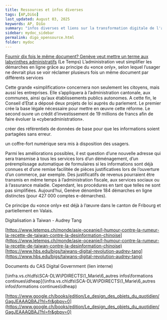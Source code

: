 ```yaml
---
title: Ressources et infos diverses 
tags: [AP,DiGo]
last_updated: August 03, 2025
keywords: AP, DiGo
summary: "infos diverses et liens sur la transformation digitale de l'administration publique"
sidebar: mydoc_sidebar
permalink: digo_opensource.html
folder: mydoc
---
```


[Fournir dix fois le même document? Genève veut mettre un terme aux labyrinthes administratifs](https://www.letemps.ch/suisse/geneve/fournir-dix-fois-le-meme-document-geneve-veut-mettre-un-terme-aux-labyrinthes-administratifs) (Le Temps)
L’administration veut simplifier les démarches en ligne grâce au principe du «once only», selon lequel l’usager ne devrait plus se voir réclamer plusieurs fois un même document par différents services

Cette grande «simplification» concernera non seulement les citoyens, mais aussi les entreprises. Elle s’appliquera à l’administration cantonale, aux communes, ainsi qu’aux établissements publics autonomes. A cette fin, le Conseil d’Etat a déposé deux projets de loi auprès du parlement. Le premier crée la base légale nécessaire pour mettre en œuvre cette réforme. Le second ouvre un crédit d’investissement de 19 millions de francs afin de faire évoluer la «cyberadministration».

 créer des référentiels de données de base pour que les informations soient partagées sans erreur. 

 un coffre-fort numérique sera mis à disposition des usagers.

 Parmi les améliorations possibles, il est question d’une nouvelle adresse qui sera transmise à tous les services lors d’un déménagement, d’un préremplissage automatique de formulaires si les informations sont déjà connues et d’une remise facilitée de pièces justificatives lors de l’ouverture d’un commerce, par exemple. Des justificatifs de revenus pourraient être transmis en même temps à l’administration fiscale, aux services sociaux ou à l’assurance maladie. Cependant, les procédures en tant que telles ne sont pas simplifiées. Aujourd’hui, Genève dénombre 184 démarches en ligne distinctes (pour 427 000 comptes e-démarches).

Ce principe du «once only» est déjà à l’œuvre dans le canton de Fribourg et partiellement en Valais.



Digitalisation à Taiwan - Audrey Tang

[https://www.letemps.ch/monde/asie-oceanie/l-humour-contre-la-rumeur-la-recette-de-taiwan-contre-la-desinformation-chinoise](https://www.letemps.ch/monde/asie-oceanie/l-humour-contre-la-rumeur-la-recette-de-taiwan-contre-la-desinformation-chinoise)
[https://www.hbs.edu/bigs/taiwans-digital-revolution-audrey-tang](https://www.hbs.edu/bigs/taiwans-digital-revolution-audrey-tang)


Documents du CAS Digital Government (lien interne)

[\\infra.vs.ch\dfs\SCA-DLW\PDIRECTS\1_Marie\6_autres infos\formations continues\idheap](\\infra.vs.ch\dfs\SCA-DLW\PDIRECTS\1_Marie\6_autres infos\formations continues\idheap)

[https://www.google.ch/books/edition/Le_design_des_objets_du_quotidien/GagJEAAAQBAJ?hl=fr&gbpv=0](https://www.google.ch/books/edition/Le_design_des_objets_du_quotidien/GagJEAAAQBAJ?hl=fr&gbpv=0)
